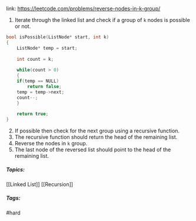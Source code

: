 link: https://leetcode.com/problems/reverse-nodes-in-k-group/

1. Iterate through the linked list and check if a group of `k` nodes is possible or not.
```cpp
bool isPossible(ListNode* start, int k)
{
	ListNode* temp = start;
	
	int count = k;
	
	while(count > 0)
	{
	if(temp == NULL)
		return false;
	temp = temp->next;
	count--;
	}
	
	return true;
}
```
2. If possible then check for the next group using a recursive function.
3. The recursive function should return the head of the remaining list.
4. Reverse the nodes in `k` group.
5. The last node of the reversed list should point to the head of the remaining list.

##### Topics:
[[Linked List]] [[Recursion]]

##### Tags:
#hard 
